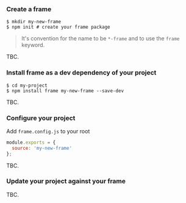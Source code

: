 ### Create a frame

```
$ mkdir my-new-frame
$ npm init # create your frame package
```

> It's convention for the name to be `*-frame` and to use the `frame` keyword.

TBC.

### Install frame as a dev dependency of your project

```
$ cd my-project
$ npm install frame my-new-frame --save-dev
```

TBC.

### Configure your project

Add `frame.config.js` to your root

```js
module.exports = {
  source: 'my-new-frame'
};
```

TBC.

### Update your project against your frame

TBC.